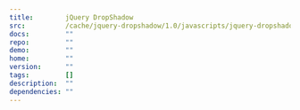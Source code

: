 ```yaml
---
title:        jQuery DropShadow
src:          /cache/jquery-dropshadow/1.0/javascripts/jquery-dropshadow.js
docs:         ""
repo:         ""
demo:         ""
home:         ""
version:      ""
tags:         []
description:  ""
dependencies: ""
---
```


